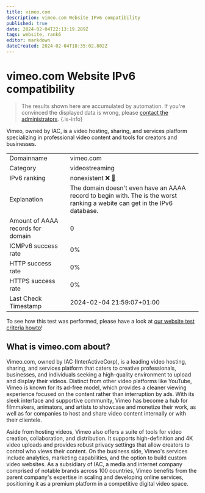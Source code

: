 ```yaml
---
title: vimeo.com
description: vimeo.com Website IPv6 compatibility
published: true
date: 2024-02-04T22:13:19.289Z
tags: website, rank6
editor: markdown
dateCreated: 2024-02-04T18:35:02.802Z
---
```


# vimeo.com Website IPv6 compatibility

> The results shown here are accumulated by automation. If you're convinced the displayed data is wrong, please [contact the administrators](/howto/chat). 
{.is-info}

Vimeo, owned by IAC, is a video hosting, sharing, and services platform specializing in professional video content and tools for creators and businesses.


|   |   |
| - | - |
| Domainname | vimeo.com
| Category | videostreaming |
| IPv6 ranking | nonexistent :x: [🔗](/howto/ranking) |
| Explanation | The domain doesn't even have an AAAA record to begin with. The is the worst ranking a webite can get in the IPv6 database. |
| Amount of AAAA records for domain | 0 |
| ICMPv6 success rate | 0%|
| HTTP success rate | 0% |
| HTTPS success rate | 0% |
| Last Check Timestamp | 2024-02-04 21:59:07+01:00 |

To see how this test was performed, please have a look at [our website test criteria howto](/howto/testcriteria/website)!


## What is vimeo.com about?
Vimeo.com, owned by IAC (InterActiveCorp), is a leading video hosting, sharing, and services platform that caters to creative professionals, businesses, and individuals seeking a high-quality environment to upload and display their videos. Distinct from other video platforms like YouTube, Vimeo is known for its ad-free model, which provides a cleaner viewing experience focused on the content rather than interruption by ads. With its sleek interface and supportive community, Vimeo has become a hub for filmmakers, animators, and artists to showcase and monetize their work, as well as for companies to host and share video content internally or with their clientele.

Aside from hosting videos, Vimeo also offers a suite of tools for video creation, collaboration, and distribution. It supports high-definition and 4K video uploads and provides robust privacy settings that allow creators to control who views their content. On the business side, Vimeo's services include analytics, marketing capabilities, and the option to build custom video websites. As a subsidiary of IAC, a media and internet company comprised of notable brands across 100 countries, Vimeo benefits from the parent company's expertise in scaling and developing online services, positioning it as a premium platform in a competitive digital video space.


